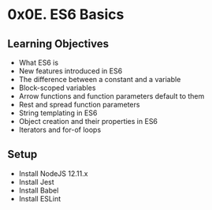 # 0x0E. ES6 Basics

## Learning Objectives
* What ES6 is
* New features introduced in ES6
* The difference between a constant and a variable
* Block-scoped variables
* Arrow functions and function parameters default to them
* Rest and spread function parameters
* String templating in ES6
* Object creation and their properties in ES6
* Iterators and for-of loops
## Setup
* Install NodeJS 12.11.x
* Install Jest
* Install Babel
* Install ESLint
